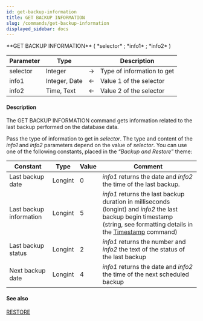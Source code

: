 ```yaml
---
id: get-backup-information
title: GET BACKUP INFORMATION
slug: /commands/get-backup-information
displayed_sidebar: docs
---
```


<!--REF #_command_.GET BACKUP INFORMATION.Syntax-->**GET BACKUP INFORMATION** ( *selector* ; *info1* ; *info2* )<!-- END REF-->
<!--REF #_command_.GET BACKUP INFORMATION.Params-->
| Parameter | Type |  | Description |
| --- | --- | --- | --- |
| selector | Integer | &rarr; | Type of information to get |
| info1 | Integer, Date | &larr; | Value 1 of the selector |
| info2 | Time, Text | &larr; | Value 2 of the selector |

<!-- END REF-->

#### Description 

<!--REF #_command_.GET BACKUP INFORMATION.Summary-->The GET BACKUP INFORMATION command gets information related to the last backup performed on the database data.<!-- END REF-->

Pass the type of information to get in *selector*. The type and content of the *info1* and *info2* parameters depend on the value of *selector*. You can use one of the following constants, placed in the “*Backup and Restore*” theme:

| Constant                | Type    | Value | Comment                                                                                                                                                                                  |
| ----------------------- | ------- | ----- | ---------------------------------------------------------------------------------------------------------------------------------------------------------------------------------------- |
| Last backup date        | Longint | 0     | *info1* returns the date and *info2* the time of the last backup.                                                                                                                        |
| Last backup information | Longint | 5     | *info1* returns the last backup duration in milliseconds (longint) and *info2* the last backup begin timestamp (string, see formatting details in the [Timestamp](timestamp.md) command) |
| Last backup status      | Longint | 2     | *info1* returns the number and *info2* the text of the status of the last backup                                                                                                         |
| Next backup date        | Longint | 4     | *info1* returns the date and *info2* the time of the next scheduled backup                                                                                                               |

#### See also 

[RESTORE](restore.md)  